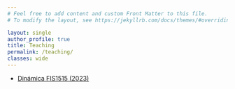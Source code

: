```yaml
---
# Feel free to add content and custom Front Matter to this file.
# To modify the layout, see https://jekyllrb.com/docs/themes/#overriding-theme-defaults

layout: single
author_profile: true
title: Teaching
permalink: /teaching/
classes: wide
---
```



*  [Dinámica FIS1515 (2023)](/teaching/fis1514_23_02/)
